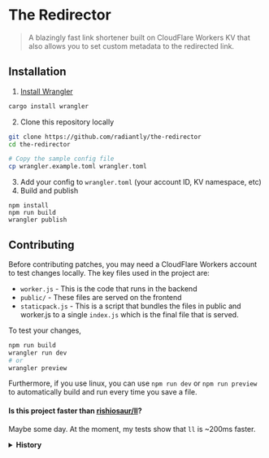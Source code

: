 # The Redirector

> A blazingly fast link shortener built on CloudFlare Workers KV that also allows you to set custom metadata to the redirected link.

## Installation

1.  [Install Wrangler](https://developers.cloudflare.com/workers/cli-wrangler/install-update)

```zsh
cargo install wrangler
```

2. Clone this repository locally

```zsh
git clone https://github.com/radiantly/the-redirector
cd the-redirector

# Copy the sample config file
cp wrangler.example.toml wrangler.toml
```

3. Add your config to `wrangler.toml` (your account ID, KV namespace, etc)
4. Build and publish

```
npm install
npm run build
wrangler publish
```

## Contributing

Before contributing patches, you may need a CloudFlare Workers account to test changes locally. The key files used in the project are:

- `worker.js` - This is the code that runs in the backend
- `public/` - These files are served on the frontend
- `staticpack.js` - This is a script that bundles the files in public and worker.js to a single `index.js` which is the final file that is served.

To test your changes,

```zsh
npm run build
wrangler run dev
# or
wrangler preview
```

Furthermore, if you use linux, you can use `npm run dev` or `npm run preview` to automatically build and run every time you save a file.

#### Is this project faster than [rishiosaur/ll](https://github.com/rishiosaur/ll)?

Maybe some day. At the moment, my tests show that `ll` is ~200ms faster.

<details>
<summary><strong>History</strong></summary>

This project first started out as a repo for a list of internet pranks, aptly named `box-of-tricks`, and was built as a project for the MLH Hack-or-treat hackathon by Team Cheesy ([me](https://github.com/radiantly) and my friend [Jason](https://github.com/Jason13201)). We came up with 3 pranks, a fake mouse, an infinite app opener vb script, and the redirect prank (inspired from [jere-mie/routing-prank](https://github.com/jere-mie/routing-prank)). For the redirect prank, we used CockroachDB (one of the sponsor technologies) but never got it completely working.

I dearly wanted to get the redirect prank working, so I rewrote the logic with Next.js and Airtable. This just so happened to be the wrong tool for the job with multiple caveats. There were issues generating the redirect page, and it frankly wasn't fast enough.

The project was then moved to CloudFlare workers.

</details>
